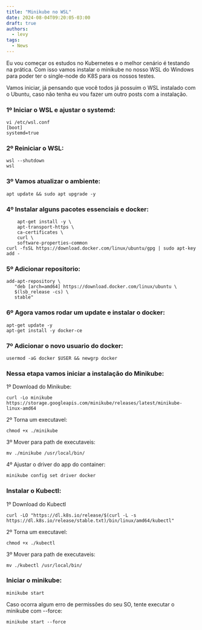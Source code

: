 ```yaml
---
title: "Minikube no WSL"
date: 2024-08-04T09:20:05-03:00
draft: true
authors:
  - levy
tags:
  - News
---
```

Eu vou começar os estudos no Kubernetes e o melhor cenário é testando na prática. Com isso vamos instalar o minikube no nosso WSL do Windows para poder ter o single-node do K8S para os nossos testes.

Vamos iniciar, já pensando que você todos já possuim o WSL instalado com o Ubuntu, caso não tenha eu vou fazer um outro posts com a instalação.

### 1º Iniciar o WSL e ajustar o systemd:
```
vi /etc/wsl.conf
[boot]
systemd=true
```

### 2º Reiniciar o WSL:
```
wsl --shutdown
wsl
```

### 3º Vamos atualizar o ambiente:
```
apt update && sudo apt upgrade -y
```

### 4º Instalar alguns pacotes essenciais e docker:
```
    apt-get install -y \
    apt-transport-https \
    ca-certificates \
    curl \
    software-properties-common
curl -fsSL https://download.docker.com/linux/ubuntu/gpg | sudo apt-key add -
```
### 5º Adicionar repositorio:
```
add-apt-repository \
   "deb [arch=amd64] https://download.docker.com/linux/ubuntu \
   $(lsb_release -cs) \
   stable"
```
### 6º Agora vamos rodar um update e instalar o docker:
```
apt-get update -y
apt-get install -y docker-ce
```
### 7º Adicionar o novo usuario do docker:
```
usermod -aG docker $USER && newgrp docker
```
### Nessa etapa vamos iniciar a instalação do Minikube:

1º Download do Minikube:
```
curl -Lo minikube https://storage.googleapis.com/minikube/releases/latest/minikube-linux-amd64
```
2º Torna um executavel: 
```
chmod +x ./minikube
```
3º Mover para path de executaveis:
```
mv ./minikube /usr/local/bin/
```

4º Ajustar o driver do app do container:
```
minikube config set driver docker
```

### Instalar o Kubectl:
1º Download do Kubectl
```
curl -LO "https://dl.k8s.io/release/$(curl -L -s https://dl.k8s.io/release/stable.txt)/bin/linux/amd64/kubectl"
```
2º Torna um executavel:
```
chmod +x ./kubectl
```
3º Mover para path de executaveis:
```
mv ./kubectl /usr/local/bin/
```

### Iniciar o minikube:
```
minikube start
```
Caso ocorra algum erro de permissões do seu SO, tente executar o minikube com --force:
```
minikube start --force
```
